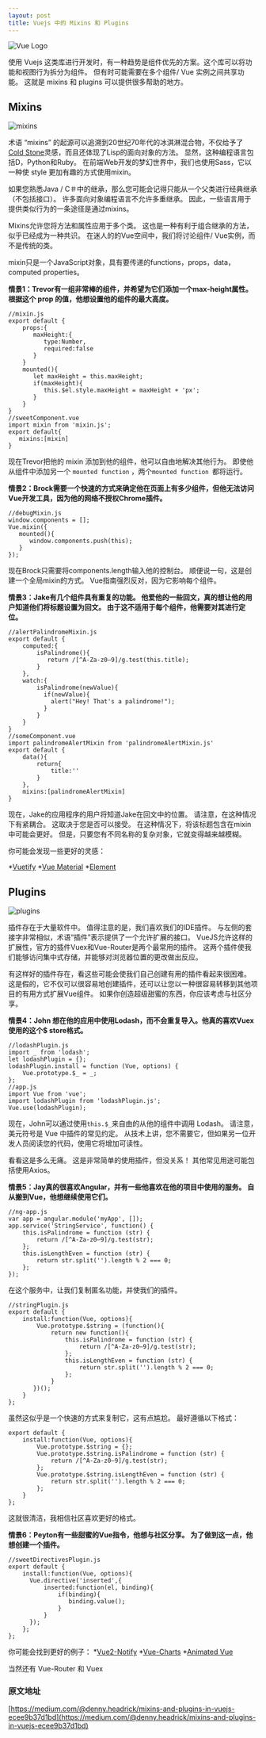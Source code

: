 ```yaml
---
layout: post
title: Vuejs 中的 Mixins 和 Plugins
---
```


![Vue Logo](https://cdn-images-1.medium.com/max/600/0*DjvLsbt2sqGZxhke.png)

使用 Vuejs 这类库进行开发时，有一种趋势是组件优先的方案。这个库可以将功能和视图行为拆分为组件。
但有时可能需要在多个组件/ Vue 实例之间共享功能。
这就是 mixins 和 plugins 可以提供很多帮助的地方。

## Mixins

![mixins](https://cdn-images-1.medium.com/max/600/0*X4EOKgmh4fKjgAnW.jpg)

术语 “mixins” 的起源可以追溯到20世纪70年代的冰淇淋混合物，不仅给予了 [Cold Stone](http://www.coldstone.com.tw/)灵感，而且还体现了Lisp的面向对象的方法。
显然，这种编程语言包括D，Python和Ruby。
在前端Web开发的梦幻世界中，我们也使用Sass，它以一种使 style 更加有趣的方式使用mixin。

如果您熟悉Java / C＃中的继承，那么您可能会记得只能从一个父类进行经典继承（不包括接口）。
许多面向对象编程语言不允许多重继承。
因此，一些语言用于提供类似行为的一条途径是通过mixins。

Mixins允许您将方法和属性应用于多个类。
这也是一种有利于组合继承的方法，似乎已经成为一种共识。
在迷人的的Vue空间中，我们将讨论组件/ Vue实例，而不是传统的类。

mixin只是一个JavaScript对象，具有要传递的functions，props，data，computed properties。

**情景1：Trevor有一组非常棒的组件，并希望为它们添加一个max-height属性。根据这个 prop 的值，他想设置他的组件的最大高度。**

```vuejs
//mixin.js
export default {
    props:{
       maxHeight:{
          type:Number,
          required:false
       }
    }
    mounted(){
       let maxHeight = this.maxHeight;
       if(maxHeight){
          this.$el.style.maxHeight = maxHeight + 'px';
       }
    }
}
//sweetComponent.vue
import mixin from 'mixin.js';
export default{
   mixins:[mixin]
}
```

现在Trevor把他的 mixin 添加到他的组件，他可以自由地解决其他行为。 即使他从组件中添加另一个 `mounted function` ，两个`mounted function `都将运行。

**情景2：Brock需要一个快速的方式来确定他在页面上有多少组件，但他无法访问Vue开发工具，因为他的网络不授权Chrome插件。**

```vuejs
//debugMixin.js
window.components = [];
Vue.mixin({
   mounted(){
      window.components.push(this);
   }
});
```

现在Brock只需要将components.length输入他的控制台。 顺便说一句，这是创建一个全局mixin的方式。 Vue指南强烈反对，因为它影响每个组件。

**情景3：Jake有几个组件具有重复的功能。 他爱他的一些回文，真的想让他的用户知道他们将标题设置为回文。 由于这不适用于每个组件，他需要对其进行定位。**

```vuejs
//alertPalindromeMixin.js
export default {
    computed:{
        isPalindrome(){
           return /[^A-Za-z0–9]/g.test(this.title);
        }
    },
    watch:{
        isPalindrome(newValue){
          if(newValue){
            alert("Hey! That's a palindrome!");
          }
        }
    }
}
//someComponent.vue
import palindromeAlertMixin from 'palindromeAlertMixin.js'
export default {
    data(){
        return{
            title:''
        }
    },
    mixins:[palindromeAlertMixin]
}
```
现在，Jake的应用程序的用户将知道Jake在回文中的位置。 请注意，在这种情况下有紧耦合。 这取决于您是否可以接受。 
在这种情况下，将该标题包含在mixin中可能会更好。 但是，只要您有不同名称的复杂对象，它就变得越来越模糊。

你可能会发现一些更好的灵感：

*[Vuetify](https://github.com/vuetifyjs/vuetify/blob/7b327221c467f3b806fff2ee34f9056286a3c386/src/util/breakpoint.js)
*[Vue Material](https://github.com/vuematerial/vue-material/blob/master/src/core/components/mdTheme/mixin.js)
*[Element](https://github.com/ElemeFE/element/blob/dev/src/mixins/emitter.js)

## Plugins

![plugins](https://cdn-images-1.medium.com/max/600/0*cGqdFOFuzaDwhkqH.jpg)

插件存在于大量软件中。 值得注意的是，我们喜欢我们的IDE插件。 
与左侧的套接字非常相似，术语“插件”表示提供了一个允许扩展的接口。 
VueJS允许这样的扩展性，官方的插件Vuex和Vue-Router是两个最常用的插件。 
这两个插件使我们能够访问集中式存储，并能够对浏览器位置的更改做出反应。

有这样好的插件存在，看这些可能会使我们自己创建有用的插件看起来很困难。 
这是假的，它不仅可以很容易地创建插件，还可以让您以一种很容易转移到其他项目的有用方式扩展Vue组件。
如果你创造超级甜蜜的东西，你应该考虑与社区分享。

**情景4：John 想在他的应用中使用Lodash，而不会重复导入。他真的喜欢Vuex使用的这个$ store格式。**

```vuejs
//lodashPlugin.js
import _ from 'lodash';
let lodashPlugin = {};
lodashPlugin.install = function (Vue, options) {
    Vue.prototype.$_ = _;
};
//app.js
import Vue from 'vue';
import lodashPlugin from 'lodashPlugin.js';
Vue.use(lodashPlugin);

```
现在，John可以通过使用`this.$_`来自由的从他的组件中调用 Lodash。 
请注意，美元符号是 Vue 中插件的常见约定。 
从技术上讲，您不需要它，但如果另一位开发人员阅读您的代码，使用它将增加可读性。

看看这是多么无痛。 这是非常简单的使用插件，但没关系！ 其他常见用途可能包括使用Axios。

**情景5：Jay真的很喜欢Angular，并有一些他喜欢在他的项目中使用的服务。 自从搬到Vue，他想继续使用它们。**

```vuejs
//ng-app.js
var app = angular.module('myApp', []);
app.service('StringService', function() {
    this.isPalindrome = function (str) {
        return /[^A-Za-z0–9]/g.test(str);
    };
    this.isLengthEven = function (str) {
        return str.split('').length % 2 === 0;
    };
});
```
在这个服务中，让我们复制匿名功能，并使我们的插件。

```vuejs
//stringPlugin.js
export default {
    install:function(Vue, options){
        Vue.prototype.$string = (function(){
            return new function(){
                this.isPalindrome = function (str) {
                    return /[^A-Za-z0–9]/g.test(str);
                };
                this.isLengthEven = function (str) {
                    return str.split('').length % 2 === 0;
                };
            }
       })();
    }
};
```
虽然这似乎是一个快速的方式来复制它，这有点尴尬。 最好遵循以下格式：

```vuejs
export default {
    install:function(Vue, options){
        Vue.prototype.$string = {};
        Vue.prototype.$string.isPalindrome = function (str) {
            return /[^A-Za-z0–9]/g.test(str);
        };
        Vue.prototype.$string.isLengthEven = function (str) {
            return str.split('').length % 2 === 0;
        };
    }
};
```
这就很清洁，我相信社区喜欢更好的格式。

**情景6：Peyton有一些甜蜜的Vue指令，他想与社区分享。 为了做到这一点，他想创建一个插件。**

```vuejs
//sweetDirectivesPlugin.js
export default {
    install:function(Vue, options){
      Vue.directive('inserted',{
          inserted:function(el, binding){
              if(binding){
                 binding.value();
              }
          }
      });
    };
};
```

你可能会找到更好的例子：
*[Vue2-Notify](https://github.com/websmurf/vue2-notify/blob/master/src/install.js)
*[Vue-Charts](https://github.com/haydenbbickerton/vue-charts/blob/master/src/main.js)
*[Animated Vue](https://github.com/radical-dreamers/animated-vue/blob/master/src/index.js)

当然还有 Vue-Router 和 Vuex




### 原文地址
[https://medium.com/@denny.headrick/mixins-and-plugins-in-vuejs-ecee9b37d1bd](https://medium.com/@denny.headrick/mixins-and-plugins-in-vuejs-ecee9b37d1bd)        